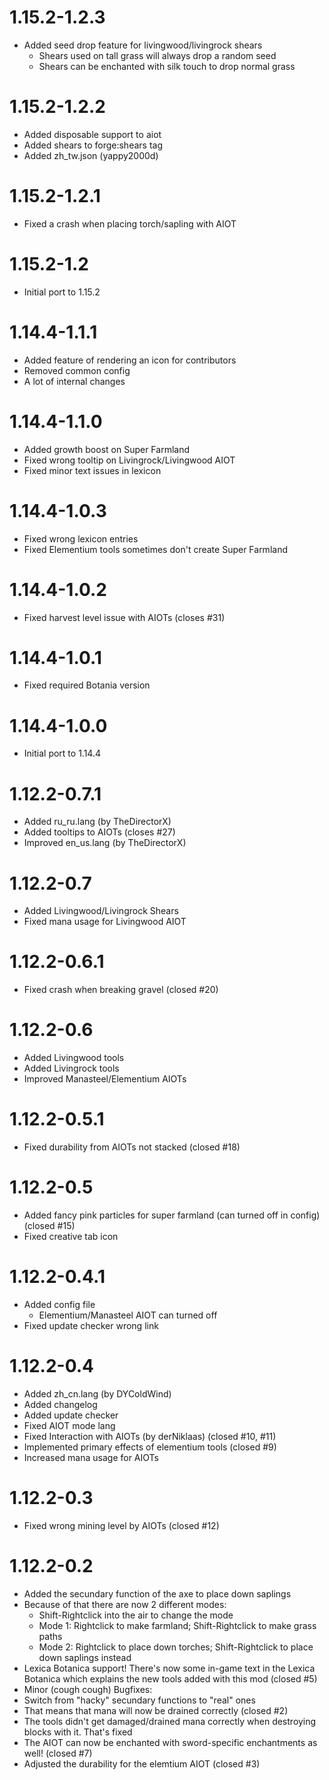 # 1.15.2-1.2.3
- Added seed drop feature for livingwood/livingrock shears
    - Shears used on tall grass will always drop a random seed
    - Shears can be enchanted with silk touch to drop normal grass

# 1.15.2-1.2.2
- Added disposable support to aiot
- Added shears to forge:shears tag
- Added zh_tw.json (yappy2000d)

# 1.15.2-1.2.1
- Fixed a crash when placing torch/sapling with AIOT

# 1.15.2-1.2
- Initial port to 1.15.2

# 1.14.4-1.1.1
- Added feature of rendering an icon for contributors
- Removed common config
- A lot of internal changes

# 1.14.4-1.1.0
- Added growth boost on Super Farmland
- Fixed wrong tooltip on Livingrock/Livingwood AIOT
- Fixed minor text issues in lexicon

# 1.14.4-1.0.3
- Fixed wrong lexicon entries
- Fixed Elementium tools sometimes don't create Super Farmland

# 1.14.4-1.0.2
- Fixed harvest level issue with AIOTs (closes #31)

# 1.14.4-1.0.1
- Fixed required Botania version

# 1.14.4-1.0.0
- Initial port to 1.14.4

# 1.12.2-0.7.1
- Added ru_ru.lang (by TheDirectorX)
- Added tooltips to AIOTs (closes #27)
- Improved en_us.lang (by TheDirectorX)

# 1.12.2-0.7
- Added Livingwood/Livingrock Shears
- Fixed mana usage for Livingwood AIOT

# 1.12.2-0.6.1
- Fixed crash when breaking gravel (closed #20)

# 1.12.2-0.6
- Added Livingwood tools
- Added Livingrock tools
- Improved Manasteel/Elementium AIOTs

# 1.12.2-0.5.1
- Fixed durability from AIOTs not stacked (closed #18)

# 1.12.2-0.5
- Added fancy pink particles for super farmland (can turned off in config) (closed #15)
- Fixed creative tab icon

# 1.12.2-0.4.1
- Added config file
    - Elementium/Manasteel AIOT can turned off
- Fixed update checker wrong link

# 1.12.2-0.4
- Added zh_cn.lang (by DYColdWind)
- Added changelog
- Added update checker
- Fixed AIOT mode lang
- Fixed Interaction with AIOTs (by derNiklaas) (closed #10, #11)
- Implemented primary effects of elementium tools (closed #9)
- Increased mana usage for AIOTs


# 1.12.2-0.3
- Fixed wrong mining level by AIOTs (closed #12)


# 1.12.2-0.2
- Added the secundary function of the axe to place down saplings
- Because of that there are now 2 different modes:
    - Shift-Rightclick into the air to change the mode
    - Mode 1: Rightclick to make farmland; Shift-Rightclick to make grass paths
    - Mode 2: Rightclick to place down torches; Shift-Rightclick to place down saplings instead
- Lexica Botanica support! There's now some in-game text in the Lexica Botanica which explains the new tools added with this mod (closed #5)
- Minor (cough cough) Bugfixes:
- Switch from "hacky" secundary functions to "real" ones
- That means that mana will now be drained correctly (closed #2)
- The tools didn't get damaged/drained mana correctly when destroying blocks with it. That's fixed
- The AIOT can now be enchanted with sword-specific enchantments as well! (closed #7)
- Adjusted the durability for the elemtium AIOT (closed #3)